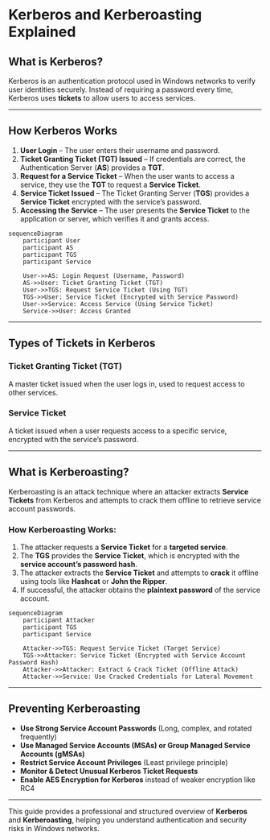 # Kerberos and Kerberoasting Explained

## What is Kerberos?
Kerberos is an authentication protocol used in Windows networks to verify user identities securely. Instead of requiring a password every time, Kerberos uses **tickets** to allow users to access services.

---

## How Kerberos Works

1. **User Login** – The user enters their username and password.
2. **Ticket Granting Ticket (TGT) Issued** – If credentials are correct, the Authentication Server (**AS**) provides a **TGT**.
3. **Request for a Service Ticket** – When the user wants to access a service, they use the **TGT** to request a **Service Ticket**.
4. **Service Ticket Issued** – The Ticket Granting Server (**TGS**) provides a **Service Ticket** encrypted with the service’s password.
5. **Accessing the Service** – The user presents the **Service Ticket** to the application or server, which verifies it and grants access.

```mermaid
sequenceDiagram
    participant User
    participant AS
    participant TGS
    participant Service

    User->>AS: Login Request (Username, Password)
    AS->>User: Ticket Granting Ticket (TGT)
    User->>TGS: Request Service Ticket (Using TGT)
    TGS->>User: Service Ticket (Encrypted with Service Password)
    User->>Service: Access Service (Using Service Ticket)
    Service->>User: Access Granted
```

---

## Types of Tickets in Kerberos

### Ticket Granting Ticket (TGT)
A master ticket issued when the user logs in, used to request access to other services.

### Service Ticket
A ticket issued when a user requests access to a specific service, encrypted with the service’s password.

---

## What is Kerberoasting?
Kerberoasting is an attack technique where an attacker extracts **Service Tickets** from Kerberos and attempts to crack them offline to retrieve service account passwords.

### How Kerberoasting Works:
1. The attacker requests a **Service Ticket** for a **targeted service**.
2. The **TGS** provides the **Service Ticket**, which is encrypted with the **service account’s password hash**.
3. The attacker extracts the **Service Ticket** and attempts to **crack** it offline using tools like **Hashcat** or **John the Ripper**.
4. If successful, the attacker obtains the **plaintext password** of the service account.

```mermaid
sequenceDiagram
    participant Attacker
    participant TGS
    participant Service
    
    Attacker->>TGS: Request Service Ticket (Target Service)
    TGS->>Attacker: Service Ticket (Encrypted with Service Account Password Hash)
    Attacker->>Attacker: Extract & Crack Ticket (Offline Attack)
    Attacker->>Service: Use Cracked Credentials for Lateral Movement
```

---

## Preventing Kerberoasting
- **Use Strong Service Account Passwords** (Long, complex, and rotated frequently)
- **Use Managed Service Accounts (MSAs) or Group Managed Service Accounts (gMSAs)**
- **Restrict Service Account Privileges** (Least privilege principle)
- **Monitor & Detect Unusual Kerberos Ticket Requests**
- **Enable AES Encryption for Kerberos** instead of weaker encryption like RC4

---

This guide provides a professional and structured overview of **Kerberos** and **Kerberoasting**, helping you understand authentication and security risks in Windows networks.

